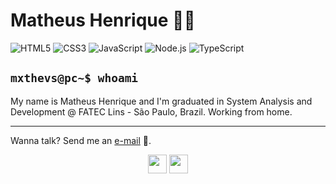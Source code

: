 
# Matheus Henrique 👨‍💻

![HTML5](https://img.shields.io/badge/-HTML5-E34F26?style=flat-square&logo=html5&logoColor=white)
![CSS3](https://img.shields.io/badge/-CSS3-1572B6?style=flat-square&logo=css3)
![JavaScript](https://img.shields.io/badge/-JavaScript-DDB321?style=flat-square&logo=javascript&logoColor=white)
![Node.js](https://img.shields.io/badge/-Node.js-6CC24A?style=flat-square&logo=Node.js&logoColor=white)
![TypeScript](https://img.shields.io/badge/-TypeScript-007ACC?style=flat-square&logo=typescript)

## `mxthevs@pc~$ whoami`

My name is Matheus Henrique and I'm graduated in System Analysis and Development @ FATEC Lins - São Paulo, Brazil. Working from home.

---

Wanna talk? Send me an [e-mail](mailto:matheuscdasilva2@hotmail.com) 📧.

<p align="center">
  <img src="https://cultofthepartyparrot.com/parrots/hd/parrot.gif" width="30" height="30">
  <img src="https://cultofthepartyparrot.com/parrots/hd/reverseparrot.gif" width="30" height="30">
</p>
